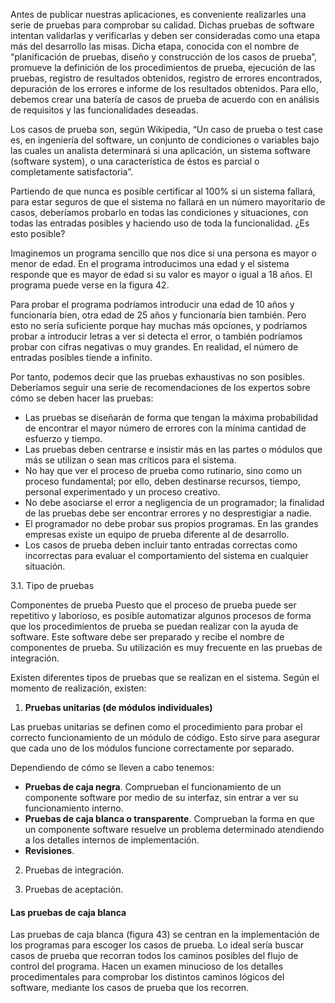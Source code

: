 Antes de publicar nuestras aplicaciones, es conveniente realizarles una serie de pruebas para comprobar su calidad. Dichas pruebas de software intentan validarlas y verificarlas y deben ser consideradas como una etapa más del desarrollo las misas. Dicha etapa, conocida con el nombre de “planificación de pruebas, diseño y construcción de los casos de prueba”, promueve la definición de los procedimientos de prueba, ejecución de las pruebas, registro de resultados obtenidos, registro de errores encontrados, depuración de los errores e informe de los resultados obtenidos. Para ello, debemos crear una batería de casos de prueba de acuerdo con en análisis de requisitos y las funcionalidades deseadas.

Los casos de prueba son, según Wikipedia, “Un caso de prueba o test case es, en ingeniería del software, un conjunto de condiciones o variables bajo las cuales un analista determinará si una aplicación, un sistema software (software system), o una característica de éstos es parcial o completamente satisfactoria”. 

Partiendo de que nunca es posible certificar al 100% si un sistema fallará, para estar seguros de que el sistema no fallará en un número mayoritario de casos, deberíamos probarlo en todas las condiciones y situaciones, con todas las entradas posibles y haciendo uso de toda la funcionalidad. ¿Es esto posible?

Imaginemos un programa sencillo que nos dice si una persona es mayor o menor de edad. En el programa introducimos una edad y el sistema responde que es mayor de edad si su valor es mayor o igual a 18 años. El programa puede verse en la figura 42.

Para probar el programa podríamos introducir una edad de 10 años y funcionaría bien, otra edad de 25 años y funcionaría bien también. Pero esto no sería suficiente porque hay muchas más opciones, y podríamos probar a introducir letras a ver si detecta el error, o también podríamos probar con cifras negativas o muy grandes. En realidad, el número de entradas posibles tiende a infinito.

Por tanto, podemos decir que las pruebas exhaustivas no son posibles. Deberíamos seguir una serie de recomendaciones de los expertos sobre cómo
se deben hacer las pruebas:

- Las pruebas se diseñarán de forma que tengan la máxima probabilidad de encontrar el mayor número de errores con la mínima cantidad de esfuerzo y tiempo.
- Las pruebas deben centrarse e insistir más en las partes o módulos que más se utilizan o sean mas críticos para el sistema.
- No hay que ver el proceso de prueba como rutinario, sino como un proceso fundamental; por ello, deben destinarse recursos, tiempo, personal experimentado y un proceso creativo.
- No debe asociarse el error a negligencia de un programador; la finalidad de las pruebas debe ser encontrar errores y no desprestigiar a nadie.
- El programador no debe probar sus propios programas. En las grandes empresas existe un equipo de prueba diferente al de desarrollo.
- Los casos de prueba deben incluir tanto entradas correctas como incorrectas para evaluar el comportamiento del sistema en cualquier situación.

3.1. Tipo de pruebas

Componentes de prueba
Puesto que el proceso de prueba puede ser repetitivo y laborioso, es posible automatizar algunos procesos de forma que los procedimientos de prueba se puedan realizar con la ayuda de software. Este software debe ser preparado y recibe el nombre de componentes de prueba. Su utilización es muy frecuente en las pruebas de integración.

Existen diferentes tipos de pruebas que se realizan en el sistema. Según el momento de realización, existen:

  1) **Pruebas unitarias (de módulos individuales)**
  
  Las pruebas unitarias se definen como el procedimiento para probar el correcto funcionamiento de un módulo de código. Esto sirve para asegurar que cada uno de los módulos funcione correctamente por separado.

  Dependiendo de cómo se lleven a cabo tenemos:
  
  - **Pruebas de caja negra**. Comprueban el funcionamiento de un componente software por medio de su interfaz, sin entrar a ver su funcionamiento interno.
  - **Pruebas de caja blanca o transparente**. Comprueban la forma en que un componente software resuelve un problema determinado atendiendo a los detalles internos de implementación.
  - **Revisiones**.


2) Pruebas de integración.  

3) Pruebas de aceptación.

#### Las pruebas de caja blanca
Las pruebas de caja blanca (figura 43) se centran en la implementación de los programas para escoger los casos de prueba. Lo ideal sería buscar casos de prueba que recorran todos los caminos posibles del flujo de control del programa. Hacen un examen minucioso de los detalles procedimentales para comprobar los distintos caminos lógicos del software, mediante los casos de prueba que los recorren.